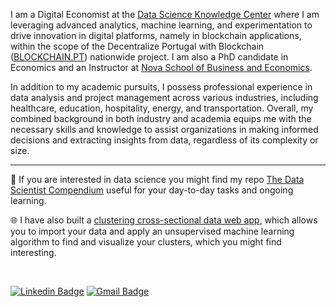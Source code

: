 I am a Digital Economist at the [Data Science Knowledge Center](https://www.novasbe.unl.pt/en/data-science/) where I am leveraging advanced analytics, machine learning, and experimentation to drive innovation in digital platforms, namely in blockchain applications, within the scope of the Decentralize Portugal with Blockchain ([BLOCKCHAIN.PT](https://www.linkedin.com/company/blockchain-pt/?originalSubdomain=pt)) nationwide project.
I am also a PhD candidate in Economics and an Instructor at [Nova School of Business and Economics](https://www.novasbe.unl.pt/). 

In addition to my academic pursuits, I possess professional experience in data analysis and project management across various industries, including healthcare, education, hospitality, energy, and transportation. 
Overall, my combined background in both industry and academia equips me with the necessary skills and knowledge to assist organizations in making informed decisions and extracting insights from data, regardless of its complexity or size.

----

📃 If you are interested in data science you might find my repo [The Data Scientist Compendium](https://github.com/bforbesc/the-data-scientist-compendium) useful for your day-to-day tasks and ongoing learning.

🌐 I have also built a [clustering cross-sectional data web app](https://bforbesc-clustering-web-app-ml-web-app-ee5tk5.streamlit.app), which allows you to import your data and apply an unsupervised machine learning algorithm to find and visualize your clusters, which you might find interesting.


<br>

[![Linkedin Badge](https://img.shields.io/badge/-bernardoforbescosta-blue?style=flat-square&logo=Linkedin&logoColor=white&link=https://www.linkedin.com/in/bernardoforbescosta/)](https://www.linkedin.com/in/bernardoforbescosta/)
[![Gmail Badge](https://img.shields.io/badge/-bernardoforbescosta@gmail.com-c14438?style=flat-square&logo=Gmail&logoColor=white&link=mailto:bernardoforbescosta@gmail.com)](mailto:bernardoforbescosta@gmail.com)

